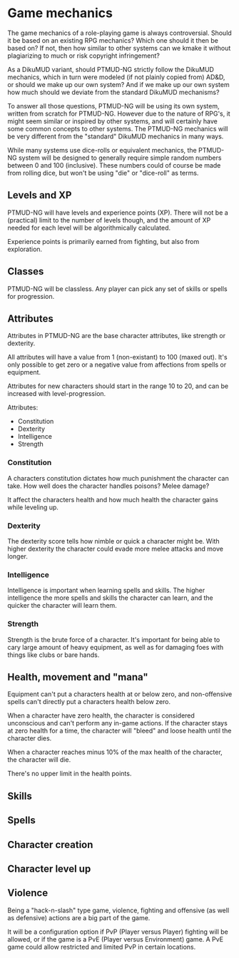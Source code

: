 # Game mechanics

The game mechanics of a role-playing game is always controversial. Should
it be based on an existing RPG mechanics? Which one should it then be based
on? If not, then how similar to other systems can we kmake it without
plagiarizing to much or risk copyright infringement?

As a DikuMUD variant, should PTMUD-NG strictly follow the DikuMUD mechanics,
which in turn were modeled (if not plainly copied from) AD&D, or should we
make up our own system? And if we make up our own system how much should we
deviate from the standard DikuMUD mechanisms?

To answer all those questions, PTMUD-NG will be using its own system, written
from scratch for PTMUD-NG. However due to the nature of RPG's, it might seem
similar or inspired by other systems, and will certainly have some common
concepts to other systems. The PTMUD-NG mechanics will be very different from
the "standard" DikuMUD mechanics in many ways.

While many systems use dice-rolls or equivalent mechanics, the PTMUD-NG system
will be designed to generally require simple random numbers between 0 and 100
(inclusive). These numbers could of course be made from rolling dice, but
won't be using "die" or "dice-roll" as terms.

## Levels and XP

PTMUD-NG will have levels and experience points (XP). There will not be a
(practical) limit to the number of levels though, and the amount of XP needed
for each level will be algorithmically calculated.

Experience points is primarily earned from fighting, but also from exploration.

## Classes

PTMUD-NG will be classless. Any player can pick any set of skills or spells for
progression.

## Attributes

Attributes in PTMUD-NG are the base character attributes, like strength or
dexterity.

All attributes will have a value from 1 (non-existant) to 100 (maxed out). It's
only possible to get zero or a negative value from affections from spells or
equipment.

Attributes for new characters should start in the range 10 to 20, and can be
increased with level-progression.

Attributes:
* Constitution
* Dexterity
* Intelligence
* Strength

### Constitution

A characters constitution dictates how much punishment the character can take.
How well does the character handles poisons? Melee damage?

It affect the characters health and how much health the character gains while
leveling up.

### Dexterity

The dexterity score tells how nimble or quick a character might be. With higher
dexterity the character could evade more melee attacks and move longer.
 
### Intelligence

Intelligence is important when learning spells and skills. The higher
intelligence the more spells and skills the character can learn, and the
quicker the character will learn them.

### Strength

Strength is the brute force of a character. It's important for being able to
cary large amount of heavy equipment, as well as for damaging foes with things
like clubs or bare hands.

## Health, movement and "mana"

Equipment can't put a characters health at or below zero, and non-offensive
spells can't directly put a characters health below zero.

When a character have zero health, the character is considered unconscious and
can't perform any in-game actions. If the character stays at zero health for
a time, the character will "bleed" and loose health until the character dies.

When a character reaches minus 10% of the max health of the character, the
character will die.

There's no upper limit in the health points.

## Skills

## Spells

## Character creation

## Character level up

## Violence

Being a "hack-n-slash" type game, violence, fighting and offensive (as well as
defensive) actions are a big part of the game.

It will be a configuration option if PvP (Player versus Player) fighting will
be allowed, or if the game is a PvE (Player versus Environment) game.
A PvE game could allow restricted and limited PvP in certain locations.
